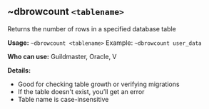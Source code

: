 ## ~dbrowcount `<tablename>`

Returns the number of rows in a specified database table

**Usage:**
`~dbrowcount <tablename>`
Example: `~dbrowcount user_data`

**Who can use:**
Guildmaster, Oracle, V

**Details:**

- Good for checking table growth or verifying migrations
- If the table doesn't exist, you’ll get an error
- Table name is case-insensitive

